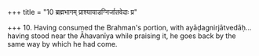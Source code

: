 +++
title = "10 ब्रह्मभागम् प्राश्यायाडग्निर्जातवेदाः प्र"

+++
10. Having consumed the Brahman's portion, with ayāḍagnirjātvedāḥ... having stood near the Āhavanīya while praising it, he goes back by the same way by which he had come.  
